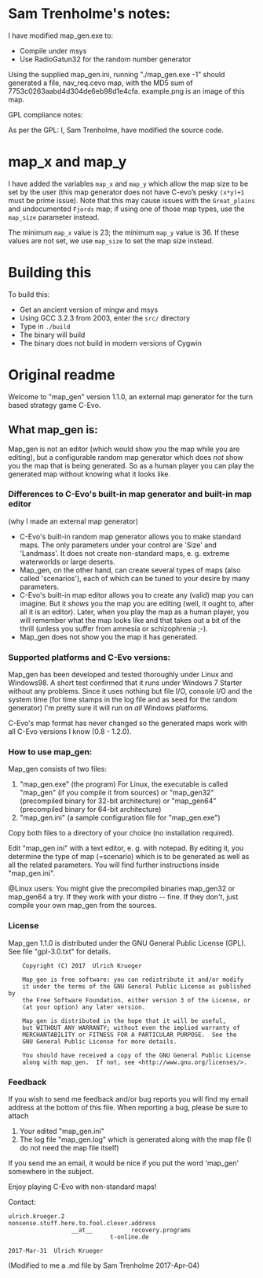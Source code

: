 # Sam Trenholme's notes:

I have modified map_gen.exe to:

* Compile under msys
* Use RadioGatun32 for the random number generator

Using the supplied map_gen.ini, running "./map_gen.exe -1"
should generated a file, nav_req.cevo map, with the MD5
sum of 7753c0263aabd4d304de6eb98d1e4cfa.  example.png
is an image of this map.

GPL compliance notes:

As per the GPL: I, Sam Trenholme, have modified the source code.

# map_x and map_y

I have added the variables `map_x` and `map_y` which allow the map size
to be set by the user (this map generator does not have C-evo’s
pesky `(x*y)+1` must be prime issue).  Note that this may cause
issues with the `Great_plains` and undocumented `Fjords` map; if using
one of those map types, use the `map_size` parameter instead.

The minimum `map_x` value is 23; the minimum `map_y` value is 36.
If these values are not set, we use `map_size` to set the map size 
instead.

# Building this

To build this:

* Get an ancient version of mingw and msys
* Using GCC 3.2.3 from 2003, enter the `src/` directory
* Type in `./build`
* The binary will build
* The binary does not build in modern versions of Cygwin

# Original readme

Welcome to "map_gen" version 1.1.0, an external map generator
for the turn based strategy game C-Evo.



## What map_gen is:

Map_gen is not an editor (which would show you the map while you are editing),
but a configurable random map generator which does *not* show you the map that
is being generated.  So as a human player you can play the generated map
without knowing what it looks like.



### Differences to C-Evo's built-in map generator and built-in map editor

(why I made an external map generator)

* C-Evo's built-in random map generator allows you to make standard maps.
  The only parameters under your control are 'Size' and 'Landmass'.
  It does not create non-standard maps, e. g. extreme waterworlds or large
  deserts.
* Map_gen, on the other hand, can create several types of maps (also called
  'scenarios'), each of which can be tuned to your desire by many parameters.
* C-Evo's built-in map editor allows you to create any (valid) map you can
  imagine.  But it  *shows*  you the map you are editing (well, it ought to,
  after all it is an editor).  Later, when you play the map as a human
  player, you will remember what the map looks like and that takes out a bit
  of the thrill (unless you suffer from amnesia or schizophrenia ;-).
* Map_gen does not show you the map it has generated.

### Supported platforms and C-Evo versions:

Map_gen has been developed and tested thoroughly under Linux and Windows98.
A short test confirmed that it runs under Windows 7 Starter without any
problems.  Since it uses nothing but file I/O, console I/O and the system time
(for time stamps in the log file and as seed for the random generator)
I'm pretty sure it will run on  *all*  Windows platforms.

C-Evo's map format has never changed so the generated maps work with
all C-Evo versions I know (0.8 - 1.2.0).

### How to use map_gen:

Map_gen consists of two files:

1. "map_gen.exe" (the program)
   For Linux, the executable is called "map_gen" (if you compile it
   from sources)
   or "map_gen32" (precompiled binary for 32-bit architecture)
   or "map_gen64" (precompiled binary for 64-bit architecture)
2. "map_gen.ini" (a sample configuration file for "map_gen.exe")

Copy both files to a directory of your choice (no installation required).

Edit "map_gen.ini" with a text editor, e. g. with notepad.  By editing it,
you determine the type of map (=scenario) which is to be generated as well
as all the related parameters.  You will find further instructions
inside "map_gen.ini".

@Linux users:
You might give the precompiled binaries map_gen32 or map_gen64 a try.  If they
work with your distro -- fine.  If they don't, just compile your own map_gen
from the sources.

### License

Map_gen 1.1.0 is distributed under the GNU General Public License (GPL).
See file "gpl-3.0.txt" for details.

```
    Copyright (C) 2017  Ulrich Krueger

    Map_gen is free software: you can redistribute it and/or modify
    it under the terms of the GNU General Public License as published by
    the Free Software Foundation, either version 3 of the License, or
    (at your option) any later version.

    Map_gen is distributed in the hope that it will be useful,
    but WITHOUT ANY WARRANTY; without even the implied warranty of
    MERCHANTABILITY or FITNESS FOR A PARTICULAR PURPOSE.  See the
    GNU General Public License for more details.

    You should have received a copy of the GNU General Public License
    along with map_gen.  If not, see <http://www.gnu.org/licenses/>.
```

### Feedback

If you wish to send me feedback and/or bug reports you will find my
email address at the bottom of this file.  When reporting a bug, please be
sure to attach

1. Your edited "map_gen.ini"
2. The log file "map_gen.log" which is generated along with the map file
  (I do not need the map file itself)

If you send me an email, it would be nice if you put the word 'map_gen'
somewhere in the subject.

Enjoy playing C-Evo with non-standard maps!




Contact:

```
ulrich.krueger.2                   nonsense.stuff.here.to.fool.clever.address
                  __at__           recovery.programs
                             t-online.de

2017-Mar-31  Ulrich Krueger
```

(Modified to me a .md file by Sam Trenholme 2017-Apr-04)

